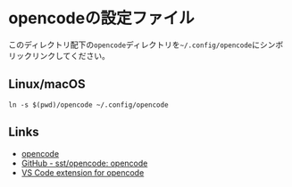 # opencodeの設定ファイル

このディレクトリ配下の`opencode`ディレクトリを`~/.config/opencode`にシンボリックリンクしてください。

## Linux/macOS

```shell
ln -s $(pwd)/opencode ~/.config/opencode
```

## Links

- [opencode](https://opencode.ai/)
- [GitHub - sst/opencode: opencode](https://github.com/sst/opencode)
- [VS Code extension for opencode](https://marketplace.visualstudio.com/items?itemName=sst-dev.opencode)
